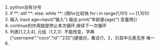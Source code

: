 1. python没有分号
2. if **:  elif **:  else:  while **: (用for比较快 for i in range(1,101) == [1,101))
3. 输入 input age=input("输入")  输出 print("年龄是{age}") 变量用{}
4. continue的作用就是停止本次循环,继续下一次循环
5. 列表[1,2,3,4], 元组（1,2,3）不能改变，字典{“username”:"coco","id":"232"}键值对，集合{1，2，3}其中元素无序 唯一
6. 